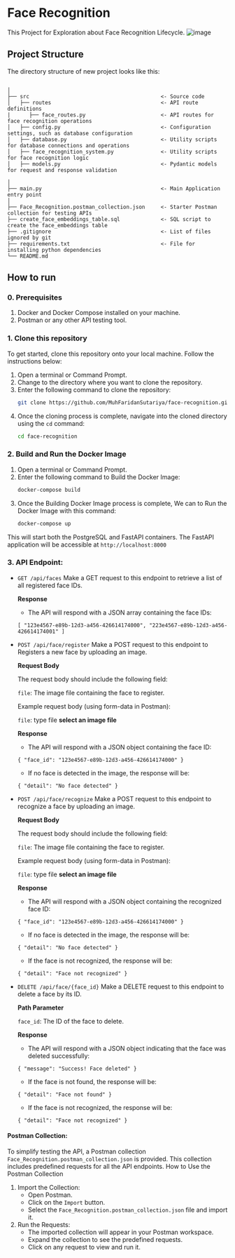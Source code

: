 # Face Recognition
This Project for Exploration about Face Recognition Lifecycle.
![image](https://github.com/MuhFaridanSutariya/face-recognition/assets/88027268/d9bc4ffc-8291-4bb2-b52a-fcf1321ce69e)

## Project Structure

The directory structure of new project looks like this:

```

│
├── src                                          <- Source code
│   ├── routes                                   <- API route definitions
|      ├── face_routes.py                        <- API routes for face recognition operations
│   ├── config.py                                <- Configuration settings, such as database configuration
│   ├── database.py                              <- Utility scripts for database connections and operations
│   ├── face_recognition_system.py               <- Utility scripts for face recognition logic
│   ├── models.py                                <- Pydantic models for request and response validation

│
├── main.py                                      <- Main Application entry point
│
├── Face_Recognition.postman_collection.json     <- Starter Postman collection for testing APIs
├── create_face_embeddings_table.sql             <- SQL script to create the face_embeddings table
├── .gitignore                                   <- List of files ignored by git
├── requirements.txt                             <- File for installing python dependencies
└── README.md
```

## How to run

### 0. Prerequisites
1. Docker and Docker Compose installed on your machine.
2. Postman or any other API testing tool.

### 1. Clone this repository
To get started, clone this repository onto your local machine. Follow the instructions below:

1. Open a terminal or Command Prompt.
2. Change to the directory where you want to clone the repository.
3. Enter the following command to clone the repository:
   ```bash
   git clone https://github.com/MuhFaridanSutariya/face-recognition.git
   ```
4. Once the cloning process is complete, navigate into the cloned directory using the `cd` command:
   ```bash
   cd face-recognition
   ```

### 2. Build and Run the Docker Image

1. Open a terminal or Command Prompt.
2. Enter the following command to Build the Docker Image:
   ```bash
   docker-compose build
   ```
3. Once the Building Docker Image process is complete, We can to Run the Docker Image with this command:
   ```bash
   docker-compose up
   ```
This will start both the PostgreSQL and FastAPI containers. The FastAPI application will be accessible at `http://localhost:8000`

### 3. API Endpoint:

- `GET /api/faces`
   Make a GET request to this endpoint to retrieve a list of all registered face IDs.
   
   <b>Response</b>
   
   - The API will respond with a JSON array containing the face IDs:
   
   `
   [
       "123e4567-e89b-12d3-a456-426614174000",
       "223e4567-e89b-12d3-a456-426614174001"
   ]
   `


- `POST /api/face/register`
   Make a POST request to this endpoint to Registers a new face by uploading an image.

   <b>Request Body</b>
   
   The request body should include the following field:
   
   `file`: The image file containing the face to register.
   
   Example request body (using form-data in Postman):
   
   `file`: type file **select an image file**
   
   <b>Response</b>
   
   - The API will respond with a JSON object containing the face ID:
   
   `
   {
       "face_id": "123e4567-e89b-12d3-a456-426614174000"
   }
   `
  
   - If no face is detected in the image, the response will be:
  
   `
   {
       "detail": "No face detected"
   }
   `
  
- `POST /api/face/recognize`
   Make a POST request to this endpoint to recognize a face by uploading an image.

   <b>Request Body</b>
   
   The request body should include the following field:
   
   `file`: The image file containing the face to register.
   
   Example request body (using form-data in Postman):
   
   `file`: type file **select an image file**
   
   <b>Response</b>
   
   - The API will respond with a JSON object containing the recognized face ID:
   
   `
   {
       "face_id": "123e4567-e89b-12d3-a456-426614174000"
   }
   `
  
   - If no face is detected in the image, the response will be:
  
   `
   {
       "detail": "No face detected"
   }
   `
  
   - If the face is not recognized, the response will be:
  
   `
   {
       "detail": "Face not recognized"
   }
   `



- `DELETE /api/face/{face_id}`
   Make a DELETE request to this endpoint to delete a face by its ID.

   <b>Path Parameter</b>
      
   `face_id`: The ID of the face to delete.
   
   <b>Response</b>
   
   - The API will respond with a JSON object indicating that the face was deleted successfully:
   
   `
   {
       "message": "Success! Face deleted"
   }
  `
  
   - If the face is not found, the response will be:
  
   `
   {
       "detail": "Face not found"
   }
   `
  
   - If the face is not recognized, the response will be:
  
   `
   {
       "detail": "Face not recognized"
   }
   `
#### Postman Collection:
To simplify testing the API, a Postman collection `Face_Recognition.postman_collection.json` is provided. This collection includes predefined requests for all the API endpoints.
How to Use the Postman Collection
1. Import the Collection:
   - Open Postman.
   - Click on the `Import` button.
   - Select the `Face_Recognition.postman_collection.json` file and import it.
2. Run the Requests:
   - The imported collection will appear in your Postman workspace.
   - Expand the collection to see the predefined requests.
   - Click on any request to view and run it.


















   
